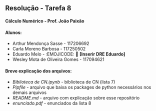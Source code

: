 ## Resolução - Tarefa 8
#### Cálculo Numérico - Prof. João Paixão

#### Alunos: 
- Arthur Mendonça Sasse - 117206692
- Carla Moreno Barbosa - 117250502
- Eduardo Melo - :EMOJICODE: 🛑 **[Inserir DRE Eduardo]** 
- Wesley Mota de Oliveira Gomes - 117094621

#### Breve explicação dos arquivos: 
- _Biblioteca de CN.ipynb_ - biblioteca de CN (lista 7)
- _Pipfile_ - arquivo que baixa os packages de python necessários nos demais arquivos
- _README.md_ - arquivo com explicação sobre esse repositório
- _enunciado.pdf_ - enunciados da lista 8
